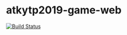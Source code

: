 # atkytp2019-game-web
[![Build Status](https://travis-ci.org/Ohtu-ATKYTP/atkytp2019-game-web.svg?branch=master)](https://travis-ci.org/Ohtu-ATKYTP/atkytp2019-game-web)
